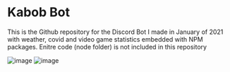 # Kabob Bot

This is the Github repository for the Discord Bot I made in January of 2021 with weather, covid and video game statistics embedded with NPM packages. Enitre code (node folder) is not included in this repository


![image](https://i.imgur.com/xzSnWs9.png)
![image](https://i.imgur.com/opqEfAy.png)

